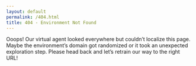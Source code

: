 ```yaml
---
layout: default
permalink: /404.html
title: 404 - Environment Not Found
---
```


Ooops!
Our virtual agent looked everywhere but couldn’t localize this page. Maybe the environment’s domain got randomized or it took an unexpected exploration step. Please head back and let’s retrain our way to the right URL!
